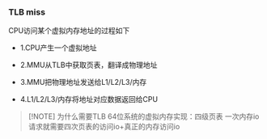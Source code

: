 ### TLB miss

CPU访问某个虚拟内存地址的过程如下

- 1.CPU产生一个虚拟地址
    
- 2.MMU从TLB中获取页表，翻译成物理地址
    
- 3.MMU把物理地址发送给L1/L2/L3/内存
    
- 4.L1/L2/L3/内存将地址对应数据返回给CPU


> [!NOTE] 为什么需要TLB
> 64位系统的虚拟内存实现：四级页表
> 一次内存io请求就需要四次页表的访问io+真正的内存访问io
